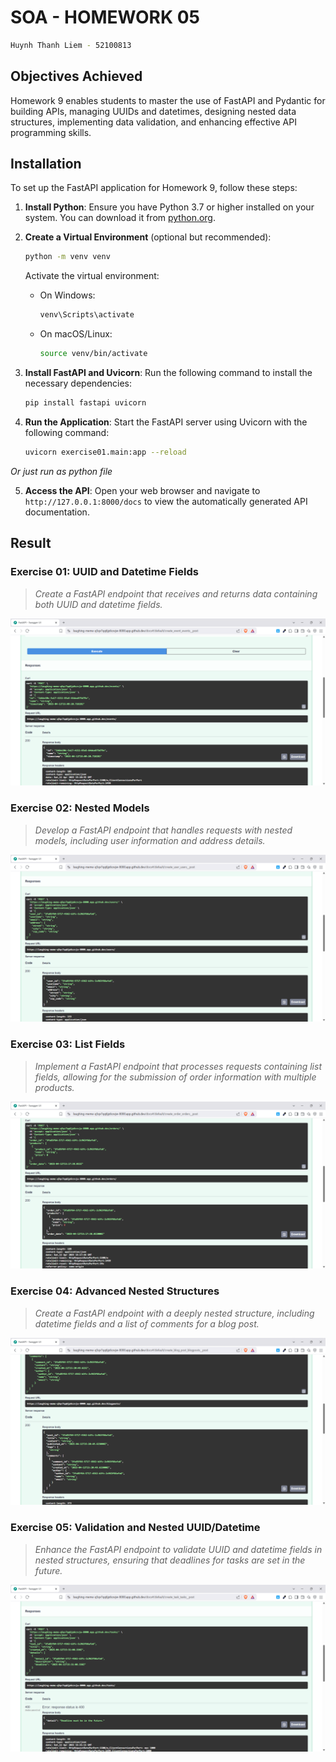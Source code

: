 # SOA - HOMEWORK 05

```sh
Huynh Thanh Liem - 52100813
```

## Objectives Achieved
Homework 9 enables students to master the use of FastAPI and Pydantic for building APIs, managing UUIDs and datetimes, designing nested data structures, implementing data validation, and enhancing effective API programming skills.

## Installation

To set up the FastAPI application for Homework 9, follow these steps:

1. **Install Python**: Ensure you have Python 3.7 or higher installed on your system. You can download it from [python.org](https://www.python.org/downloads/).

2. **Create a Virtual Environment** (optional but recommended):
   ```bash
   python -m venv venv
   ```
   Activate the virtual environment:
   - On Windows:
     ```bash
     venv\Scripts\activate
     ```
   - On macOS/Linux:
     ```bash
     source venv/bin/activate
     ```

3. **Install FastAPI and Uvicorn**: Run the following command to install the necessary dependencies:
   ```bash
   pip install fastapi uvicorn
   ```

4. **Run the Application**: Start the FastAPI server using Uvicorn with the following command:
   ```bash
   uvicorn exercise01.main:app --reload
   ```

*Or just run as python file*

5. **Access the API**: Open your web browser and navigate to `http://127.0.0.1:8000/docs` to view the automatically generated API documentation.

## Result

### Exercise 01: UUID and Datetime Fields

> *Create a FastAPI endpoint that receives and returns data containing both UUID and datetime fields.*

![ex01](previews/images/ex01.png)

### Exercise 02: Nested Models

> *Develop a FastAPI endpoint that handles requests with nested models, including user information and address details.*

![ex02](previews/images/ex02.png)

### Exercise 03: List Fields

> *Implement a FastAPI endpoint that processes requests containing list fields, allowing for the submission of order information with multiple products.*

![ex03](previews/images/ex03.png)

### Exercise 04: Advanced Nested Structures

> *Create a FastAPI endpoint with a deeply nested structure, including datetime fields and a list of comments for a blog post.*

![ex04](previews/images/ex04.png)

### Exercise 05: Validation and Nested UUID/Datetime

> *Enhance the FastAPI endpoint to validate UUID and datetime fields in nested structures, ensuring that deadlines for tasks are set in the future.*

![ex05](previews/images/ex05.png)

